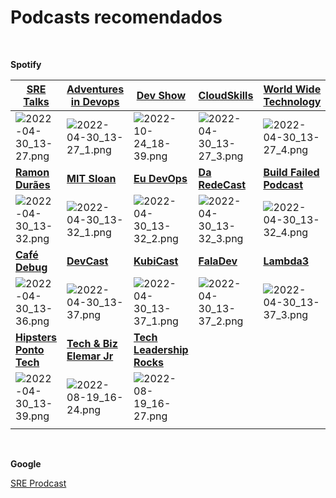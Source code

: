 # Podcasts recomendados
<br>

**Spotify**


|[**SRE Talks**](https://open.spotify.com/show/54B7FdCmUrwHSXqsVGgDbs)|[**Adventures in Devops**](https://open.spotify.com/show/7h0KN1wSukqOmQVvMmAfan)|[**Dev Show**](https://open.spotify.com/show/4ubAhToPn37f7UEvsdcllK)|[**CloudSkills**](https://open.spotify.com/show/3VTKtrK8b5kZim2F8KYfPJ)|[**World Wide Technology**](https://open.spotify.com/show/0bAoDF2oD8Y14pEHaXrh89)|[**DevOps Paradox**](https://open.spotify.com/show/6VRDZ6E89JfNY9BCANx70m)|[**Entre Chaves**](https://open.spotify.com/show/1ub9YZKamdMKdKbLia4YrX)|
|--|--|--|--|--|--|--|
|![2022-04-30_13-27.png](https://drive.google.com/uc?export=view&id=1XRLUO5g7xC7Xkya060Gz5ripIf3tW22Y)|![2022-04-30_13-27_1.png](https://drive.google.com/uc?export=view&id=1PlqCKtYIrSQGZ8VILoUV_WrLB0kX0Pch)|![2022-10-24_18-39.png](https://drive.google.com/uc?export=view&id=1Kwh40Bm_YkkjUF4KHvNeDtKPmGmuBX3b)|![2022-04-30_13-27_3.png](https://drive.google.com/uc?export=view&id=1N_36LfkSt1DeUsqipzr-LGBobyIAXoXL)|![2022-04-30_13-27_4.png](https://drive.google.com/uc?export=view&id=1mb-bBvDIXT9j4Zy-z-3IgNU6flZshm2t)|![2022-04-30_13-28.png](https://drive.google.com/uc?export=view&id=1luHiC5oq5_kC0bL1L_HumbPZ6znZf18L)|![2022-04-30_13-28_1.png](https://drive.google.com/uc?export=view&id=1lVbSQ2O3SpzUL0aNr3p-0Y3rCegjKIxO)|
|[**Ramon Durães**](https://open.spotify.com/show/1cgPBZaaGMXebqQNoIiW12)|[**MIT Sloan**](https://open.spotify.com/show/0s8zR37hS3E3TAVS3dpsyH)|[**Eu DevOps**](https://open.spotify.com/show/4iHkzt3CSPHmdHd5jNFxrr)|[**Da RedeCast**](https://open.spotify.com/show/28IWUqZPTXYj0bbWuOJrcZ)|[**Build Failed Podcast**](https://open.spotify.com/show/6sOFIDT8ELXygixjYBTAb2)|[**Cabeça de Lab**](https://open.spotify.com/show/6jYjcj4oQ31J85jGhbiRkK)|[**ZupCast**](https://open.spotify.com/show/01ZXvnvBJ6GHlt3QOAUAfB)|
|![2022-04-30_13-32.png](https://drive.google.com/uc?export=view&id=1g3t06oD-fo4g98_inskzLGp992ddGors)|![2022-04-30_13-32_1.png](https://drive.google.com/uc?export=view&id=1NaM7bJZTPqOFkh4ghau1cE4v6lXKZKpV)|![2022-04-30_13-32_2.png](https://drive.google.com/uc?export=view&id=1vMFOCdNUTHBa6zx-JHSxZn_Q4Pyjut2-)|![2022-04-30_13-32_3.png](https://drive.google.com/uc?export=view&id=1hzQEGPTUVIUPne20kK3uu0xlRwzJDkUZ)|![2022-04-30_13-32_4.png](https://drive.google.com/uc?export=view&id=1HzLP4TwG7WDknaXn4x3e_9GT9kNYbayc)|![2022-04-30_13-33.png](https://drive.google.com/uc?export=view&id=1verDSSFzDPomvGkpOVnYxLCTJ7zdv689)|![2022-04-30_13-33_1.png](https://drive.google.com/uc?export=view&id=1TWNAQanbtGOEt1hHvfcZSw9FyT-PN8hi)|
|[**Café Debug**](https://open.spotify.com/show/3uqyj3GlhBHp1IJN8KJ1xU)|[**DevCast**](https://open.spotify.com/show/48gK33FI19AnanSRKhSuoQ)|[**KubiCast**](https://open.spotify.com/show/7x2OHOUAaOnTjlSwBHNAjN)|[**FalaDev**](https://open.spotify.com/show/3TNsKUGlP9YbV1pgy3ACrW)|[**Lambda3**](https://open.spotify.com/show/3JaY0FNeylfy86nFG8qbfi)|[**Pisani da ArcH**](https://open.spotify.com/show/5V3KubyXhh27qHWqwP9JOJ)|[**The Shift**](https://open.spotify.com/show/1elaWyEUpkL37wjtJ4fgCS)|
|![2022-04-30_13-36.png](https://drive.google.com/uc?export=view&id=1r0iW4pqfIDKtNZveaGHWGscJ0pg0tvSa)|![2022-04-30_13-37.png](https://drive.google.com/uc?export=view&id=16HxDvBHwjNl_V9THn7qAMOtVBJz-Z9ph)|![2022-04-30_13-37_1.png](https://drive.google.com/uc?export=view&id=1Yj9xNZO32HLRs9O8axeiQgfP8lxz-vE4)|![2022-04-30_13-37_2.png](https://drive.google.com/uc?export=view&id=1Z-m5ScY7QWpeSEn2Bf6mAKyJw9IIDRGE)|![2022-04-30_13-37_3.png](https://drive.google.com/uc?export=view&id=1pObVoyKJBrS-6cyWnHN9x8NJneyyfYCM)|![2022-04-30_13-37_4.png](https://drive.google.com/uc?export=view&id=17a3TacIPtSmXtuNTZTrmdrd9UuxvL3Fo)|![2022-04-30_13-37_5.png](https://drive.google.com/uc?export=view&id=1YEBmVaFNtkvzH4Z_OZf_zBhCtm5t7gTG)|
|[**Hipsters Ponto Tech**](https://open.spotify.com/show/2p0Vx75OmfsXktyLBuLuSf)|[**Tech & Biz Elemar Jr**](https://open.spotify.com/show/0ZaI3s6iERIUw081gQLIvw)|[**Tech Leadership Rocks**](https://open.spotify.com/show/166vlIA456SIjOrd1L96ay)|  |  |  |  |
|![2022-04-30_13-39.png](https://drive.google.com/uc?export=view&id=1NypZFbJU9Hzq63WHHf34Fzk7YzeuTu3-)|![2022-08-19_16-24.png](https://drive.google.com/uc?export=view&id=1QGZpOFTpAjjbozS5Z3BgvnR04GvPqbtg)|![2022-08-19_16-27.png](https://drive.google.com/uc?export=view&id=1iQ7EK8ROcGz7ujJgq6GdvCYxMpk38VWZ)|  |  |  |  |
|  |  |  |  |  |  |  |

<br>

**Google**

[SRE Prodcast](https://sre.google/prodcast/)